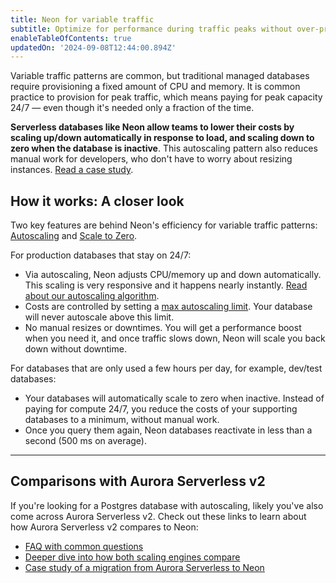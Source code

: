 ```yaml
---
title: Neon for variable traffic
subtitle: Optimize for performance during traffic peaks without over-provisioning with Neon Autoscaling
enableTableOfContents: true
updatedOn: '2024-09-08T12:44:00.894Z'
---
```


Variable traffic patterns are common, but traditional managed databases require provisioning a fixed amount of CPU and memory. It is common practice to provision for peak traffic, which means paying for peak capacity 24/7 — even though it's needed only a fraction of the time.

**Serverless databases like Neon allow teams to lower their costs by scaling up/down automatically in response to load, and scaling down to zero when the database is inactive**. This autoscaling pattern also reduces manual work for developers, who don't have to worry about resizing instances. [Read a case study](https://neon.tech/blog/how-222-uses-neon-to-handle-their-frequent-spikes-in-demand).

## How it works: A closer look

Two key features are behind Neon's efficiency for variable traffic patterns: [Autoscaling](https://neon.tech/blog/scaling-serverless-postgres) and [Scale to Zero](https://neon.tech/docs/introduction/auto-suspend).

For production databases that stay on 24/7:

- Via autoscaling, Neon adjusts CPU/memory up and down automatically. This scaling is very responsive and it happens nearly instantly. [Read about our autoscaling algorithm](https://neon.tech/docs/guides/autoscaling-algorithm).
- Costs are controlled by setting a [max autoscaling limit](https://neon.tech/docs/introduction/autoscaling). Your database will never autoscale above this limit.
- No manual resizes or downtimes. You will get a performance boost when you need it, and once traffic slows down, Neon will scale you back down without downtime.

For databases that are only used a few hours per day, for example, dev/test databases:

- Your databases will automatically scale to zero when inactive. Instead of paying for compute 24/7, you reduce the costs of your supporting databases to a minimum, without manual work.
- Once you query them again, Neon databases reactivate in less than a second (500 ms on average).

---

## Comparisons with Aurora Serverless v2

If you're looking for a Postgres database with autoscaling, likely you've also come across Aurora Serverless v2. Check out these links to learn about how Aurora Serverless v2 compares to Neon:

- [FAQ with common questions](https://neon.tech/aurora)
- [Deeper dive into how both scaling engines compare](https://neon.tech/blog/postgres-autoscaling-aurora-serverless-v2-vs-neon)
- [Case study of a migration from Aurora Serverless to Neon](https://neon.tech/blog/why-invenco-migrated-from-aurora-serverless-v2-to-neon)
